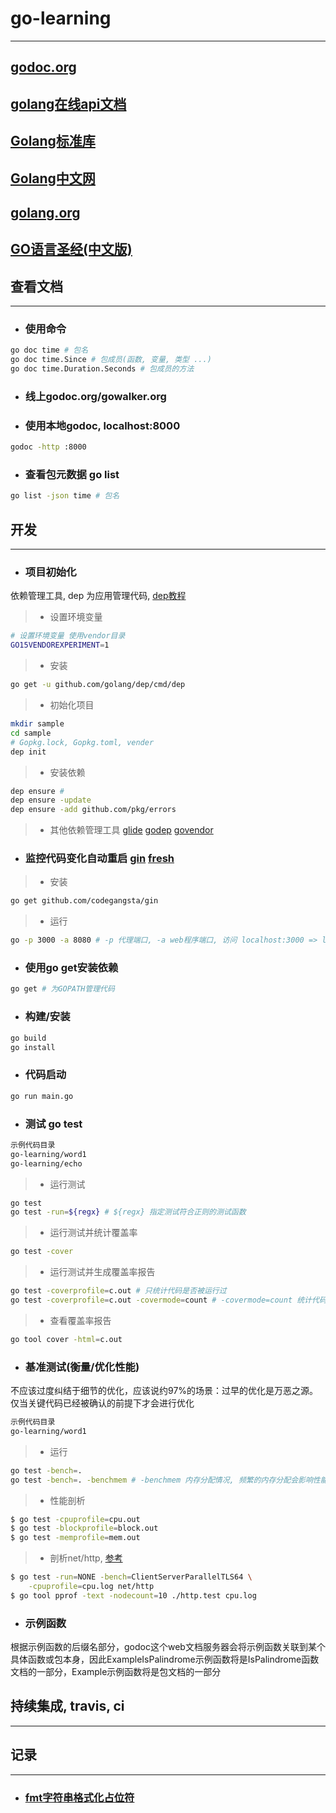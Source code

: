 # go-learning
----

## [godoc.org](https://godoc.org/)

## [golang在线api文档](https://gowalker.org/)

## [Golang标准库](https://github.com/polaris1119/The-Golang-Standard-Library-by-Example)

## [Golang中文网](https://studygolang.com/)

## [golang.org](https://golang.org/pkg/)

## [GO语言圣经(中文版) ](https://docs.hacknode.org/)

## 查看文档
----

- ### 使用命令

```bash
go doc time # 包名
go doc time.Since # 包成员(函数, 变量, 类型 ...)
go doc time.Duration.Seconds # 包成员的方法
```
- ### 线上godoc.org/gowalker.org

- ### 使用本地godoc, localhost:8000

```bash
godoc -http :8000
```

- ### 查看包元数据 go list

```bash
go list -json time # 包名
```

## 开发
----

- ### 项目初始化

依赖管理工具, dep 为应用管理代码, [dep教程](https://studygolang.com/articles/10589)

>- 设置环境变量

```bash
# 设置环境变量 使用vendor目录
GO15VENDOREXPERIMENT=1
```

>- 安装

```bash
go get -u github.com/golang/dep/cmd/dep
```

>- 初始化项目

```bash
mkdir sample
cd sample
# Gopkg.lock, Gopkg.toml, vender
dep init
```

>- 安装依赖

```bash
dep ensure # 
dep ensure -update
dep ensure -add github.com/pkg/errors
```

>- 其他依赖管理工具 [glide](https://my.oschina.net/u/553243/blog/1475626) [godep](https://studygolang.com/articles/4385) [govendor](https://github.com/kardianos/govendor)

- ### 监控代码变化自动重启 [gin](https://github.com/codegangsta/gin) [fresh](https://github.com/pilu/fresh)

>- 安装

```bash
go get github.com/codegangsta/gin
```

>- 运行

```bash
go -p 3000 -a 8080 # -p 代理端口, -a web程序端口, 访问 localhost:3000 => localhost:8080
```

- ### 使用go get安装依赖

```bash
go get # 为GOPATH管理代码
```

- ### 构建/安装

```bash
go build
go install
```

- ### 代码启动

```bash
go run main.go
```

- ### 测试 go test

```txt
示例代码目录
go-learning/word1
go-learning/echo
```

>- 运行测试

```bash
go test
go test -run=${regx} # ${regx} 指定测试符合正则的测试函数
```

>- 运行测试并统计覆盖率

```bash
go test -cover
```

>- 运行测试并生成覆盖率报告

```bash
go test -coverprofile=c.out # 只统计代码是否被运行过
go test -coverprofile=c.out -covermode=count # -covermode=count 统计代码的运行权重
```

>- 查看覆盖率报告

```bash
go tool cover -html=c.out
```

- ### 基准测试(衡量/优化性能)

不应该过度纠结于细节的优化，应该说约97%的场景：过早的优化是万恶之源。仅当关键代码已经被确认的前提下才会进行优化

```txt
示例代码目录
go-learning/word1
```

>- 运行

```bash
go test -bench=. 
go test -bench=. -benchmem # -benchmem 内存分配情况, 频繁的内存分配会影响性能
```

>- 性能剖析

```bash
$ go test -cpuprofile=cpu.out
$ go test -blockprofile=block.out
$ go test -memprofile=mem.out
```

>- 剖析net/http, [参考](https://www.cnblogs.com/ghj1976/p/5473693.html)

```bash
$ go test -run=NONE -bench=ClientServerParallelTLS64 \
    -cpuprofile=cpu.log net/http
$ go tool pprof -text -nodecount=10 ./http.test cpu.log
```

- ### 示例函数

根据示例函数的后缀名部分，godoc这个web文档服务器会将示例函数关联到某个具体函数或包本身，因此ExampleIsPalindrome示例函数将是IsPalindrome函数文档的一部分，Example示例函数将是包文档的一部分

## 持续集成, travis, ci
----

## 记录
----
- ### [fmt字符串格式化占位符](https://studygolang.com/articles/2644)